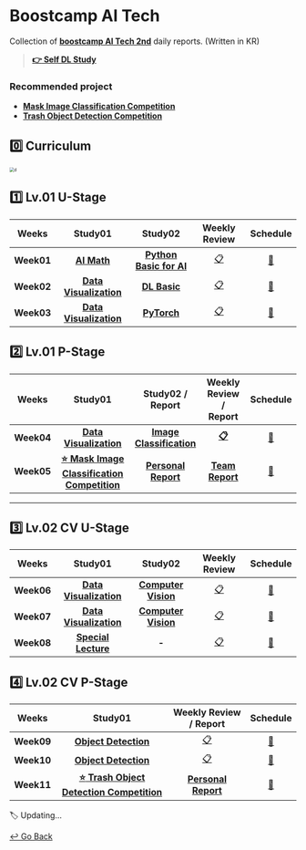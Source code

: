 # Boostcamp AI Tech

Collection of **[boostcamp AI Tech 2nd](https://boostcamp.connect.or.kr/program_ai.html)** daily reports. (Written in KR)

> **[:point_right:  Self DL Study]()**

### Recommended project

- **[Mask Image Classification Competition](https://github.com/boostcampaitech2/image-classification-level1-01)**
- **[Trash Object Detection Competition](https://github.com/boostcampaitech2/object-detection-level2-cv-18/tree/LSE)**

## :zero: Curriculum

<img src="https://user-images.githubusercontent.com/75282888/127832169-4b4977ba-4998-48da-b4ad-4cc422dfbe4b.png" alt="d" style="zoom:50%;" />

## :one: Lv.01 U-Stage

|   Weeks    |                           Study01                            |                           Study02                            |                        Weekly Review                         |                           Schedule                           |
| :--------: | :----------------------------------------------------------: | :----------------------------------------------------------: | :----------------------------------------------------------: | :----------------------------------------------------------: |
| **Week01** | **[AI Math](https://github.com/lisy0123/Boostcamp_AI/blob/main/01_AI_Math)** | **[Python Basic for AI](https://github.com/lisy0123/Boostcamp_AI/blob/main/01_Python_Basic_for_AI)** | [:clipboard:](https://github.com/lisy0123/Boostcamp_AI/blob/main/APW/Week01.md) | [:calendar:](https://github.com/lisy0123/Boostcamp_AI_Tech/blob/main/Schedule/week01.png) |
| **Week02** | **[Data Visualization](https://github.com/lisy0123/Boostcamp_AI/blob/main/Data_Visualization)** | **[DL Basic](https://github.com/lisy0123/Boostcamp_AI/blob/main/02_DL_Basic)** | [:clipboard:](https://github.com/lisy0123/Boostcamp_AI/blob/main/APW/Week02.md) | [:calendar:](https://github.com/lisy0123/Boostcamp_AI_Tech/blob/main/Schedule/week02.png) |
| **Week03** | **[Data Visualization](https://github.com/lisy0123/Boostcamp_AI/blob/main/Data_Visualization)** | **[PyTorch](https://github.com/lisy0123/Boostcamp_AI/blob/main/03_PyTorch)** | [:clipboard:](https://github.com/lisy0123/Boostcamp_AI/blob/main/APW/Week03.md) | [:calendar:](https://github.com/lisy0123/Boostcamp_AI_Tech/blob/main/Schedule/week03.png) |



## :two: Lv.01 P-Stage

|   Weeks    |                           Study01                            |                       Study02 / Report                       |                    Weekly Review / Report                    |                           Schedule                           |
| :--------: | :----------------------------------------------------------: | :----------------------------------------------------------: | :----------------------------------------------------------: | :----------------------------------------------------------: |
| **Week04** | **[Data Visualization](https://github.com/lisy0123/Boostcamp_AI/blob/main/Data_Visualization)** | **[Image Classification](https://github.com/lisy0123/Boostcamp_AI/blob/main/04_Image_Classification)** | **[:clipboard:](https://github.com/lisy0123/Boostcamp_AI/blob/main/APW/Week04.md)** | [:calendar:](https://github.com/lisy0123/Boostcamp_AI_Tech/blob/main/Schedule/week04.png) |
| **Week05** | **[:star: Mask Image Classification Competition](https://github.com/boostcampaitech2/image-classification-level1-01)** | **[Personal Report](https://github.com/lisy0123/Boostcamp_AI_Tech/blob/main/04_Image_Classification/personal_report.md)** | **[Team Report](https://github.com/lisy0123/Boostcamp_AI_Tech/blob/main/04_Image_Classification/team_report.pdf)** | [:calendar:](https://github.com/lisy0123/Boostcamp_AI_Tech/blob/main/Schedule/week05.png) |



---



## :three: Lv.02 CV U-Stage

|   Weeks    |                           Study01                            |                           Study02                            |                        Weekly Review                         |                           Schedule                           |
| :--------: | :----------------------------------------------------------: | :----------------------------------------------------------: | :----------------------------------------------------------: | :----------------------------------------------------------: |
| **Week06** | **[Data Visualization](https://github.com/lisy0123/Boostcamp_AI/blob/main/Data_Visualization)** | **[Computer Vision](https://github.com/lisy0123/Boostcamp_AI/blob/main/05_Computer_Vision)** | [:clipboard:](https://github.com/lisy0123/Boostcamp_AI/blob/main/APW/Week06.md) | [:calendar:](https://github.com/lisy0123/Boostcamp_AI_Tech/blob/main/Schedule/week06.png) |
| **Week07** | **[Data Visualization](https://github.com/lisy0123/Boostcamp_AI/blob/main/Data_Visualization)** | **[Computer Vision](https://github.com/lisy0123/Boostcamp_AI/blob/main/05_Computer_Vision)** | [:clipboard:](https://github.com/lisy0123/Boostcamp_AI/blob/main/APW/Week07.md) | [:calendar:](https://github.com/lisy0123/Boostcamp_AI_Tech/blob/main/Schedule/week07.png) |
|**Week08**|**[Special Lecture](https://github.com/lisy0123/Boostcamp_AI/blob/main/06_Special_Lecture)**|**-**|[:clipboard:](https://github.com/lisy0123/Boostcamp_AI/blob/main/APW/Week08.md)|[:calendar:](https://github.com/lisy0123/Boostcamp_AI_Tech/blob/main/Schedule/week08.png)|



## :four: Lv.02 CV P-Stage

|   Weeks    |                           Study01                            |                    Weekly Review / Report                    |                           Schedule                           |
| :--------: | :----------------------------------------------------------: | :----------------------------------------------------------: | :----------------------------------------------------------: |
| **Week09** | **[Object Detection](https://github.com/lisy0123/Boostcamp_AI_Tech/tree/main/07_Object_Detection)** | [:clipboard:](https://github.com/lisy0123/Boostcamp_AI/blob/main/APW/Week09.md) | [:calendar:](https://github.com/lisy0123/Boostcamp_AI_Tech/blob/main/Schedule/week09.png) |
| **Week10** | **[Object Detection](https://github.com/lisy0123/Boostcamp_AI_Tech/tree/main/07_Object_Detection)** | [:clipboard:](https://github.com/lisy0123/Boostcamp_AI/blob/main/APW/Week10.md) | [:calendar:](https://github.com/lisy0123/Boostcamp_AI_Tech/blob/main/Schedule/week10.png) |
| **Week11** | **[:star: Trash Object Detection Competition](https://github.com/boostcampaitech2/object-detection-level2-cv-18/tree/LSE)** | **[Personal Report](https://github.com/lisy0123/Boostcamp_AI_Tech/blob/main/07_Object_Detection/personal_report.md)** | [:calendar:](https://github.com/lisy0123/Boostcamp_AI_Tech/blob/main/Schedule/week11.png) |






:label: Updating...



[↩️ Go Back](https://github.com/lisy0123/Study)

